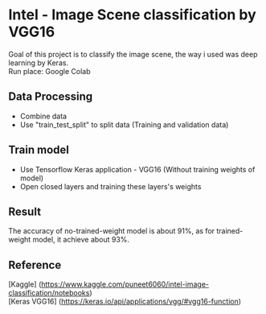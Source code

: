 # Intel - Image Scene classification by VGG16
Goal of this project is to classify the image scene, the way i used was deep learning by Keras.</br>
Run place: Google Colab

## Data Processing
* Combine data
* Use "train_test_split" to split data (Training and validation data)

## Train model
* Use Tensorflow Keras application - VGG16 (Without training weights of model)
* Open closed layers and training these layers's weights

## Result
The accuracy of no-trained-weight model is about 91%, as for trained-weight model, it achieve about 93%.

## Reference
[Kaggle] (https://www.kaggle.com/puneet6060/intel-image-classification/notebooks)</br>
[Keras VGG16] (https://keras.io/api/applications/vgg/#vgg16-function)
